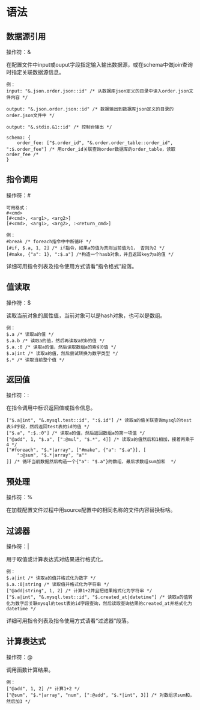 # 语法

## 数据源引用

操作符：&

在配置文件中input或ouput字段指定输入输出数据源，或在schema中做join查询时指定关联数据源信息。

```
例：
input: "&.json.order.json::id" /* 从数据库json定义的目录中读入order.json文件内容 */

output: "&.json.order.json::id" /* 数据输出到数据库json定义的目录的order.json文件中 */

output: "&.stdio.&1::id" /* 控制台输出 */

schema: {
    order_fee: ["$.order_id", "&.order.order_table::order_id", ":$.order_fee"] /* 用order_id关联查询order数据库的order_table，读取order_fee /*
}
```

## 指令调用

操作符：#

```
可用格式：
#<cmd>
[#<cmd>, <arg1>, <arg2>]
[#<cmd>, <arg1>, <arg2>, :<return_cmd>]

例：
#break /* foreach指令中中断循环 */
[#if, $.a, 1, 2] /* if指令，如果a的值为真则当前值为1， 否则为2 */
[#make, {"a": 1}, ":$.a"] /*构造一个hasb对象，并且返回key为a的值 */
```

详细可用指令列表及指令使用方式请看“指令格式”段落。

## 值读取

操作符：$

读取当前对象的属性值，当前对象可以是hash对象，也可以是数组。

```
例：
$.a /* 读取a的值 */
$.a.b /* 读取a的值，然后再读取a的b的值 */
$.a.:0 /* 读取a的值，然后读取数组a的索引0值 */
$.a|int /* 读取a的值，然后尝试转换为数字类型 */
$.* /* 读取当前整个值 */
```

## 返回值

操作符：:

在指令调用中标识返回值或指令信息。

```
["$.a|int", "&.mysql.test::id", ":$.id"] /* 读取a的值关联查询mysql的test表id字段，然后返回test表的id的值 */
["$.a", ":$.:0"] /* 读取a的值，然后返回数组a的第一项值 */
["@add", 1, "$.a", [":@mul", "$.*", 4]] /* 读取a的值然后和1相加，接着再乘于4 */
["#foreach", "$.*|array", ["#make", {"a": "$.a"}], [
    ":@sum", "$.*|array", "a""
]] /* 循环当前数据然后构造一个{"a": "$.a"}的数组，最后求数组sum加和  */ 
```

## 预处理

操作符：%

在加载配置文件过程中用source配置中的相同名称的文件内容替换标啥。

## 过滤器

操作符：|

用于取值或计算表达式对结果进行格式化。

```
例：
$.a|int /* 读取a的值并格式化为数字 */
$.a.:0|string /* 读取值并格式化为字符串 */
["@add|string", 1, 2] /* 计算1+2并且把结果格式化为字符串 */
["$.a|int", "&.mysql.test::id", "$.created_at|datetime"] /* 读取a的值转化为数字后关联mysql的test表的id字段查询，然后读取查询结果的created_at并格式化为datetime */
```

详细可用指令列表及指令使用方式请看“过滤器”段落。

## 计算表达式

操作符：@

调用函数计算结果。

```
例：
["@add", 1, 2] /* 计算1+2 */
["@sum", "$.*|array", "num", [":@add", "$.*|int", 3]] /* 对数组求sum和，然后加3 */
```